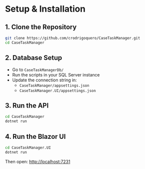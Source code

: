 # Setup & Installation

## 1. Clone the Repository
```bash
git clone https://github.com/crodrigoquero/CaseTaskManager.git
cd CaseTaskManager
```

## 2. Database Setup
- Go to `CaseTaskManagerDb/`
- Run the scripts in your SQL Server instance
- Update the connection string in:
  - `CaseTaskManager/appsettings.json`
  - `CaseTaskManager.UI/appsettings.json`

## 3. Run the API
```bash
cd CaseTaskManager
dotnet run
```

## 4. Run the Blazor UI
```bash
cd CaseTaskManager.UI
dotnet run
```

Then open: [http://localhost:7231](http://localhost:7231)
